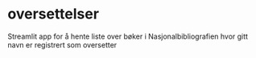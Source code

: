 # oversettelser
Streamlit app for å hente liste over bøker i Nasjonalbibliografien hvor gitt navn er registrert som oversetter

